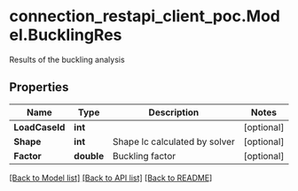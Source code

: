 # connection_restapi_client_poc.Model.BucklingRes
Results of the buckling analysis

## Properties

Name | Type | Description | Notes
------------ | ------------- | ------------- | -------------
**LoadCaseId** | **int** |  | [optional] 
**Shape** | **int** | Shape lc calculated by solver | [optional] 
**Factor** | **double** | Buckling factor | [optional] 

[[Back to Model list]](../README.md#documentation-for-models) [[Back to API list]](../README.md#documentation-for-api-endpoints) [[Back to README]](../README.md)

